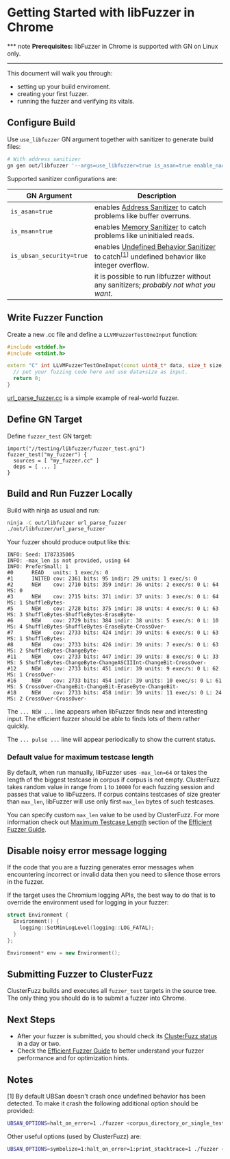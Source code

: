 # Getting Started with libFuzzer in Chrome

*** note
**Prerequisites:** libFuzzer in Chrome is supported with GN on Linux only. 
***

This document will walk you through:

* setting up your build enviroment.
* creating your first fuzzer.
* running the fuzzer and verifying its vitals.

## Configure Build

Use `use_libfuzzer` GN argument together with sanitizer to generate build files:

```bash
# With address sanitizer
gn gen out/libfuzzer '--args=use_libfuzzer=true is_asan=true enable_nacl=false' --check
```

Supported sanitizer configurations are:

| GN Argument | Description |
|--------------|----|
| `is_asan=true` | enables [Address Sanitizer] to catch problems like buffer overruns. |
| `is_msan=true` | enables [Memory Sanitizer] to catch problems like uninitialed reads. |
| `is_ubsan_security=true` | enables [Undefined Behavior Sanitizer] to catch<sup>\[[1](#Notes)\]</sup> undefined behavior like integer overflow. |
| | it is possible to run libfuzzer without any sanitizers; *probably not what you want*.|


## Write Fuzzer Function

Create a new .cc file and define a `LLVMFuzzerTestOneInput` function:

```cpp
#include <stddef.h>
#include <stdint.h>

extern "C" int LLVMFuzzerTestOneInput(const uint8_t* data, size_t size) {
  // put your fuzzing code here and use data+size as input.
  return 0;
}
```

[url_parse_fuzzer.cc] is a simple example of real-world fuzzer.

## Define GN Target

Define `fuzzer_test` GN target:

```
import("//testing/libfuzzer/fuzzer_test.gni")
fuzzer_test("my_fuzzer") {
  sources = [ "my_fuzzer.cc" ]
  deps = [ ... ]
}
```

## Build and Run Fuzzer Locally

Build with ninja as usual and run:

```bash
ninja -C out/libfuzzer url_parse_fuzzer
./out/libfuzzer/url_parse_fuzzer
```

Your fuzzer should produce output like this:

```
INFO: Seed: 1787335005
INFO: -max_len is not provided, using 64
INFO: PreferSmall: 1
#0      READ   units: 1 exec/s: 0
#1      INITED cov: 2361 bits: 95 indir: 29 units: 1 exec/s: 0
#2      NEW    cov: 2710 bits: 359 indir: 36 units: 2 exec/s: 0 L: 64 MS: 0 
#3      NEW    cov: 2715 bits: 371 indir: 37 units: 3 exec/s: 0 L: 64 MS: 1 ShuffleBytes-
#5      NEW    cov: 2728 bits: 375 indir: 38 units: 4 exec/s: 0 L: 63 MS: 3 ShuffleBytes-ShuffleBytes-EraseByte-
#6      NEW    cov: 2729 bits: 384 indir: 38 units: 5 exec/s: 0 L: 10 MS: 4 ShuffleBytes-ShuffleBytes-EraseByte-CrossOver-
#7      NEW    cov: 2733 bits: 424 indir: 39 units: 6 exec/s: 0 L: 63 MS: 1 ShuffleBytes-
#8      NEW    cov: 2733 bits: 426 indir: 39 units: 7 exec/s: 0 L: 63 MS: 2 ShuffleBytes-ChangeByte-
#11     NEW    cov: 2733 bits: 447 indir: 39 units: 8 exec/s: 0 L: 33 MS: 5 ShuffleBytes-ChangeByte-ChangeASCIIInt-ChangeBit-CrossOver-
#12     NEW    cov: 2733 bits: 451 indir: 39 units: 9 exec/s: 0 L: 62 MS: 1 CrossOver-
#16     NEW    cov: 2733 bits: 454 indir: 39 units: 10 exec/s: 0 L: 61 MS: 5 CrossOver-ChangeBit-ChangeBit-EraseByte-ChangeBit-
#18     NEW    cov: 2733 bits: 458 indir: 39 units: 11 exec/s: 0 L: 24 MS: 2 CrossOver-CrossOver-
```

The `... NEW ...` line appears when libFuzzer finds new and interesting input. The 
efficient fuzzer should be able to finds lots of them rather quickly.

The `... pulse ...` line will appear periodically to show the current status.


### Default value for maximum testcase length

By default, when run manually, libFuzzer uses `-max_len=64` or takes the length
of the biggest testcase in corpus if corpus is not empty. ClusterFuzz takes
random value in range from `1` to `10000` for each fuzzing session and passes
that value to libFuzzers. If corpus contains testcases of size greater than
`max_len`, libFuzzer will use only first `max_len` bytes of such testcases.


You can specify custom `max_len` value to be used by ClusterFuzz. For more
information check out [Maximum Testcase Length] section of the [Efficient Fuzzer
Guide].

## Disable noisy error message logging

If the code that you are a fuzzing generates error messages when encountering
incorrect or invalid data then you need to silence those errors in the fuzzer.

If the target uses the Chromium logging APIs, the best way to do that is to
override the environment used for logging in your fuzzer:

```cpp
struct Environment {
  Environment() {
    logging::SetMinLogLevel(logging::LOG_FATAL);
  }
};

Environment* env = new Environment();
```

## Submitting Fuzzer to ClusterFuzz

ClusterFuzz builds and executes all `fuzzer_test` targets in the source tree.
The only thing you should do is to submit a fuzzer into Chrome.

## Next Steps

* After your fuzzer is submitted, you should check its [ClusterFuzz status] in
a day or two.
* Check the [Efficient Fuzzer Guide] to better understand your fuzzer
performance and for optimization hints.


## Notes
[1] By default UBSan doesn't crash once undefined behavior has been detected.
To make it crash the following additional option should be provided:

```bash
UBSAN_OPTIONS=halt_on_error=1 ./fuzzer <corpus_directory_or_single_testcase_path>
```

Other useful options (used by ClusterFuzz) are:
```bash
UBSAN_OPTIONS=symbolize=1:halt_on_error=1:print_stacktrace=1 ./fuzzer <corpus_directory_or_single_testcase_path>
```


[Address Sanitizer]: http://clang.llvm.org/docs/AddressSanitizer.html
[Memory Sanitizer]: http://clang.llvm.org/docs/MemorySanitizer.html
[Undefined Behavior Sanitizer]: http://clang.llvm.org/docs/UndefinedBehaviorSanitizer.html
[ClusterFuzz status]: clusterfuzz.md#Status-Links
[crbug/598448]: https://bugs.chromium.org/p/chromium/issues/detail?id=598448
[Efficient Fuzzer Guide]: efficient_fuzzer.md
[Maximum Testcase Length]: efficient_fuzzer.md#Maximum-Testcase-Length
[url_parse_fuzzer.cc]: https://code.google.com/p/chromium/codesearch#chromium/src/testing/libfuzzer/fuzzers/url_parse_fuzzer.cc
